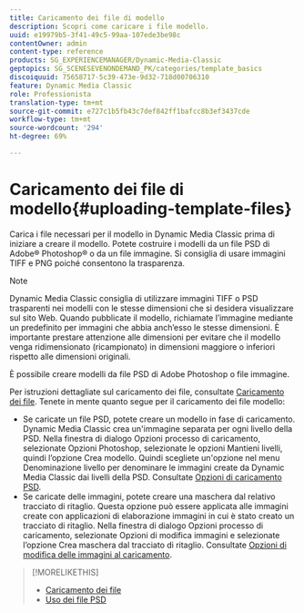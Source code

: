 ```yaml
---
title: Caricamento dei file di modello
description: Scopri come caricare i file modello.
uuid: e19979b5-3f41-49c5-99aa-107ede3be98c
contentOwner: admin
content-type: reference
products: SG_EXPERIENCEMANAGER/Dynamic-Media-Classic
geptopics: SG_SCENESEVENONDEMAND_PK/categories/template_basics
discoiquuid: 75658717-5c39-473e-9d32-718d00706310
feature: Dynamic Media Classic
role: Professionista
translation-type: tm+mt
source-git-commit: e727c1b5fb43c7def842ff1bafcc8b3ef3437cde
workflow-type: tm+mt
source-wordcount: '294'
ht-degree: 69%

---
```



# Caricamento dei file di modello{#uploading-template-files}

Carica i file necessari per il modello in Dynamic Media Classic prima di iniziare a creare il modello. Potete costruire i modelli da un file PSD di Adobe® Photoshop® o da un file immagine. Si consiglia di usare immagini TIFF e PNG poiché consentono la trasparenza.

>[!NOTE]
>
>Dynamic Media Classic consiglia di utilizzare immagini TIFF o PSD trasparenti nei modelli con le stesse dimensioni che si desidera visualizzare sul sito Web. Quando pubblicate il modello, richiamate l’immagine mediante un predefinito per immagini che abbia anch’esso le stesse dimensioni. È importante prestare attenzione alle dimensioni per evitare che il modello venga ridimensionato (ricampionato) in dimensioni maggiore o inferiori rispetto alle dimensioni originali.

È possibile creare modelli da file PSD di Adobe Photoshop o file immagine.

Per istruzioni dettagliate sul caricamento dei file, consultate [Caricamento dei file](uploading-files.md#uploading_files). Tenete in mente quanto segue per il caricamento dei file modello:

* Se caricate un file PSD, potete creare un modello in fase di caricamento. Dynamic Media Classic crea un&#39;immagine separata per ogni livello della PSD. Nella finestra di dialogo Opzioni processo di caricamento, selezionate Opzioni Photoshop, selezionate le opzioni Mantieni livelli, quindi l’opzione Crea modello. Quindi scegliete un&#39;opzione nel menu Denominazione livello per denominare le immagini create da Dynamic Media Classic dai livelli della PSD. Consultate [Opzioni di caricamento PSD](psd-files.md#psd_upload_options).
* Se caricate delle immagini, potete creare una maschera dal relativo tracciato di ritaglio. Questa opzione può essere applicata alle immagini create con applicazioni di elaborazione immagini in cui è stato creato un tracciato di ritaglio. Nella finestra di dialogo Opzioni processo di caricamento, selezionate Opzioni di modifica immagini e selezionate l’opzione Crea maschera dal tracciato di ritaglio. Consultate [Opzioni di modifica delle immagini al caricamento](image-editing-options-upload.md#image-editing-options-at-upload).

>[!MORELIKETHIS]
>
>* [Caricamento dei file](uploading-files.md#uploading_your_files)
>* [Uso dei file PSD ](psd-files.md#working_with_psd_files)

